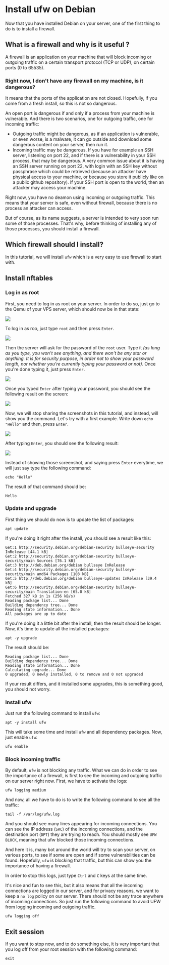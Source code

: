 # Install ufw on Debian

Now that you have installed Debian on your server, one of the first thing to do is to install a firewall.

## What is a firewall and why is it useful ?

A firewall is an application on your machine that will block incoming or outgoing traffic on a certain transport protocol (TCP or UDP), on certain ports (0 to 65535).

### Right now, I don't have any firewall on my machine, is it dangerous?

It means that the ports of the application are not closed. Hopefully, if you come from a fresh install, so this is not so dangerous.

An open port is dangerous if and only if a process from your machine is vulnerable. And there is two scenarios, one for outgoing traffic, one for incoming traffic:
* Outgoing traffic might be dangerous, as if an application is vulnerable, or even worse, is a malware, it can go outside and download some dangerous content on your server, then run it.
* Incoming traffic may be dangerous. If you have for example an SSH server, listening on port 22, and if there is a vulnerability in your SSH process, that may be dangerous. A very common issue about it is having an SSH server running on port 22, with login with an SSH key without passphrase which could be retrieved (because an attacker have physical access to your machine, or because you store it publicly like on a public github repository). If your SSH port is open to the world, then an attacker may access your machine.

Right now, you have no deamon using incoming or outgoing traffic. This means that your server is safe, even without firewall, because there is no process an attacker can access.

But of course, as its name suggests, a server is intended to very soon run some of those processes. That's why, before thinking of installing any of those processes, you should install a firewall.

## Which firewall should I install?

In this tutorial, we will install `ufw` which is a very easy to use firewall to start with.

## Install nftables

### Log in as root

First, you need to log in as root on your server. In order to do so, just go to the Qemu of your VPS server, which should now be in that state:

![](../../img/1984/firewall/qemu_starting_state.png)

To log in as roo, just type `root` and then press `Enter`.

![](../../img/1984/firewall/qemu_login_root.png)

Then the server will ask for the password of the `root` user. Type it _(as long as you type, you won't see anything, and there won't be any star or anything. It is for security purpose, in order not to show your password length, nor whether you're currently typing your password or not)_. Once you're done typing it, just press `Enter`.

![](../../img/1984/firewall/qemu_password_root.png)

Once you typed `Enter` after typing your password, you should see the following result on the screen:

![](../../img/1984/firewall/qemu_after_login.png)

Now, we will stop sharing the screenshots in this tutorial, and instead, will show you the command. Let's try with a first example. Write down `echo "Hello"` and then, press `Enter`.

![](../../img/1984/firewall/qemu_hello.png)

After typing `Enter`, you should see the following result:

![](../../img/1984/firewall/qemu_hello_result.png)

Instead of showing those screenshot, and saying press `Enter` everytime, we will just say type the following command:

```
echo "Hello"
```

The result of that command should be:

```
Hello
```

### Update and upgrade

First thing we should do now is to update the list of packages:

```
apt update
```

If you're doing it right after the install, you should see a result like this:

```
Get:1 http://security.debian.org/debian-security bullseye-security InRelease [44.1 kB]
Get:2 http://security.debian.org/debian-security bullseye-security/main Sources [76.1 kB]
Get:3 http://deb.debian.org/debian bullseye InRelease
Get:4 http://security.debian.org/debian-security bullseye-security/main amd64 Packages [103 kB]
Get:5 http://deb.debian.org/debian bullseye-updates InRelease [39.4 kB]
Get:6 http://security.debian.org/debian-security bullseye-security/main Translation-en [65.0 kB]
Fetched 327 kB in 1s (256 kB/s)
Reading package list... Done
Building dependency tree... Done
Reading state information... Done
All packages are up to date
```

If you're doing it a little bit after the install, then the result should be longer. Now, it's time to update all the installed packages:

```
apt -y upgrade
```

The result should be:

```
Reading package list... Done
Building dependency tree... Done
Reading state information... Done
Calculating upgrade... Done
0 upgraded, 0 newly installed, 0 to remove and 0 not upgraded
```

If your result differs, and it installed some upgrades, this is something good, you should not worry.

### Install ufw

Just run the following command to install `ufw`:

```
apt -y install ufw
```

This will take some time and install `ufw` and all dependency packages. Now, just enable `ufw`:

```
ufw enable
```

### Block incoming traffic

By default, `ufw` is not blocking any traffic. What we can do in order to see the importance of a firewall, is first to see the incoming and outgoing traffic on our server right now. First, we have to activate the logs:

```
ufw logging medium
```

And now, all we have to do is to write the following command to see all the traffic:

```
tail -f /var/log/ufw.log
```

And you should see many lines appearing for incoming connections. You can see the IP address (`SRC`) of the incoming connections, and the destination port (`DPT`) they are trying to reach. You should mostly see `UFW BLOCK`, meaning that ufw blocked those incoming connections.

And here it is, many bot around the world will try to scan your server, on various ports, to see if some are open and if some vulnerabilities can be found. Hopefully, `ufw` is blocking that traffic, but this can show you the importance of having a firewall.

In order to stop this logs, just type `Ctrl` and `C` keys at the same time.

It's nice and fun to see this, but it also means that all the incoming connections are logged in our server, and for privacy reasons, we want to keep a `no log` policy on our server. There should not be any trace anywhere of incoming connections. So just run the following command to avoid UFW from logging incoming and outgoing traffic.

```
ufw logging off
```

## Exit session

If you want to stop now, and to do something else, it is very important that you log off from your root session with the following command:

```
exit
```
